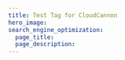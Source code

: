 ```yaml
---
title: Test Tag for CloudCannon
hero_image:
search_engine_optimization:
  page_title:
  page_description:
---
```


